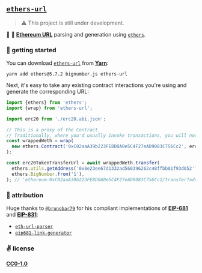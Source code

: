 ## [`ethers-url`](https://github.com/cawfree/ethers-url)

> ⚠️ This project is still under development.

🦄 🐝 [__Ethereum URL__](https://eips.ethereum.org/EIPS/eip-681) parsing and generation using [`ethers`](https://github.com/ethers-io/ethers.js).

### 🚀 getting started

You can download [`ethers-url`](https://github.com/cawfree/ethers-url) from [__Yarn__](https://yarnpkg.com):

```shell
yarn add ethers@5.7.2 bignumber.js ethers-url
```

Next, it's easy to take any existing contract interactions you're using and generate the corresponding URL:

```typescript
import {ethers} from 'ethers';
import {wrap} from 'ethers-url';

import erc20 from './erc20.abi.json';

// This is a proxy of the Contract.
// Traditionally, where you'd usually invoke transactions, you will now receive equivalent transaction URLs.
const wrappedWeth = wrap(
  new ethers.Contract('0xC02aaA39b223FE8D0A0e5C4F27eAD9083C756Cc2', erc20)
);

const erc20TokenTransferUrl = await wrappedWeth.transfer(
  ethers.utils.getAddress('0x8e23ee67d1332ad560396262c48ffbb01f93d052'),
  ethers.BigNumber.from('1'),
); // 'ethereum:0xC02aaA39b223FE8D0A0e5C4F27eAD9083C756Cc2/transfer?address=0x8e23Ee67d1332aD560396262C48ffbB01F93D052&uint256=1'
```

### 🙏 attribution

Huge thanks to [`@brunobar79`](https://twitter.com/brunobar79) for his compliant implementations of [__EIP-681__](https://eips.ethereum.org/EIPS/eip-681) and [__EIP-831__](https://eips.ethereum.org/EIPS/eip-831):
- [`eth-url-parser`](https://github.com/brunobar79/eth-url-parser)
- [`eip681-link-generator`](https://github.com/brunobar79/eip681-link-generator)

### ✌️ license
[__CC0-1.0__](./LICENSE)
